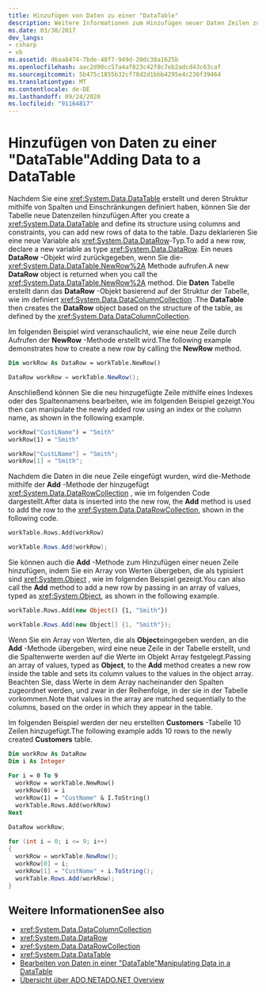 ```yaml
---
title: Hinzufügen von Daten zu einer "DataTable"
description: Weitere Informationen zum Hinzufügen neuer Daten Zeilen zu einer Tabelle in ADO.net finden Sie in diesem Beispielcode, nachdem Sie eine Datentabelle erstellt und ihre Struktur mithilfe von Spalten und Einschränkungen definiert haben.
ms.date: 03/30/2017
dev_langs:
- csharp
- vb
ms.assetid: d6aa8474-7bde-48f7-949d-20dc38a1625b
ms.openlocfilehash: aac2d90cc57a4af823c42f8c7eb2adcd43c63caf
ms.sourcegitcommit: 5b475c1855b32cf78d2d1bbb4295e4c236f39464
ms.translationtype: MT
ms.contentlocale: de-DE
ms.lasthandoff: 09/24/2020
ms.locfileid: "91164817"
---
```

# <a name="adding-data-to-a-datatable"></a><span data-ttu-id="1f968-103">Hinzufügen von Daten zu einer "DataTable"</span><span class="sxs-lookup"><span data-stu-id="1f968-103">Adding Data to a DataTable</span></span>

<span data-ttu-id="1f968-104">Nachdem Sie eine <xref:System.Data.DataTable> erstellt und deren Struktur mithilfe von Spalten und Einschränkungen definiert haben, können Sie der Tabelle neue Datenzeilen hinzufügen.</span><span class="sxs-lookup"><span data-stu-id="1f968-104">After you create a <xref:System.Data.DataTable> and define its structure using columns and constraints, you can add new rows of data to the table.</span></span> <span data-ttu-id="1f968-105">Dazu deklarieren Sie eine neue Variable als <xref:System.Data.DataRow>-Typ.</span><span class="sxs-lookup"><span data-stu-id="1f968-105">To add a new row, declare a new variable as type <xref:System.Data.DataRow>.</span></span> <span data-ttu-id="1f968-106">Ein neues **DataRow** -Objekt wird zurückgegeben, wenn Sie die- <xref:System.Data.DataTable.NewRow%2A> Methode aufrufen.</span><span class="sxs-lookup"><span data-stu-id="1f968-106">A new **DataRow** object is returned when you call the <xref:System.Data.DataTable.NewRow%2A> method.</span></span> <span data-ttu-id="1f968-107">Die **Daten** Tabelle erstellt dann das **DataRow** -Objekt basierend auf der Struktur der Tabelle, wie im definiert <xref:System.Data.DataColumnCollection> .</span><span class="sxs-lookup"><span data-stu-id="1f968-107">The **DataTable** then creates the **DataRow** object based on the structure of the table, as defined by the <xref:System.Data.DataColumnCollection>.</span></span>  
  
 <span data-ttu-id="1f968-108">Im folgenden Beispiel wird veranschaulicht, wie eine neue Zeile durch Aufrufen der **NewRow** -Methode erstellt wird.</span><span class="sxs-lookup"><span data-stu-id="1f968-108">The following example demonstrates how to create a new row by calling the **NewRow** method.</span></span>  
  
```vb  
Dim workRow As DataRow = workTable.NewRow()  
```  
  
```csharp  
DataRow workRow = workTable.NewRow();  
```  
  
 <span data-ttu-id="1f968-109">Anschließend können Sie die neu hinzugefügte Zeile mithilfe eines Indexes oder des Spaltennamens bearbeiten, wie im folgenden Beispiel gezeigt.</span><span class="sxs-lookup"><span data-stu-id="1f968-109">You then can manipulate the newly added row using an index or the column name, as shown in the following example.</span></span>  
  
```vb  
workRow("CustLName") = "Smith"  
workRow(1) = "Smith"  
```  
  
```csharp  
workRow["CustLName"] = "Smith";  
workRow[1] = "Smith";  
```  
  
 <span data-ttu-id="1f968-110">Nachdem die Daten in die neue Zeile eingefügt wurden, wird die-Methode mithilfe der **Add** -Methode der hinzugefügt <xref:System.Data.DataRowCollection> , wie im folgenden Code dargestellt.</span><span class="sxs-lookup"><span data-stu-id="1f968-110">After data is inserted into the new row, the **Add** method is used to add the row to the <xref:System.Data.DataRowCollection>, shown in the following code.</span></span>  
  
```vb  
workTable.Rows.Add(workRow)  
```  
  
```csharp  
workTable.Rows.Add(workRow);  
```  
  
 <span data-ttu-id="1f968-111">Sie können auch die **Add** -Methode zum Hinzufügen einer neuen Zeile hinzufügen, indem Sie ein Array von Werten übergeben, die als typisiert sind <xref:System.Object> , wie im folgenden Beispiel gezeigt.</span><span class="sxs-lookup"><span data-stu-id="1f968-111">You can also call the **Add** method to add a new row by passing in an array of values, typed as <xref:System.Object>, as shown in the following example.</span></span>  
  
```vb  
workTable.Rows.Add(new Object() {1, "Smith"})  
```  
  
```csharp  
workTable.Rows.Add(new Object[] {1, "Smith"});  
```  
  
 <span data-ttu-id="1f968-112">Wenn Sie ein Array von Werten, die als **Object**eingegeben werden, an die **Add** -Methode übergeben, wird eine neue Zeile in der Tabelle erstellt, und die Spaltenwerte werden auf die Werte im Objekt Array festgelegt.</span><span class="sxs-lookup"><span data-stu-id="1f968-112">Passing an array of values, typed as **Object**, to the **Add** method creates a new row inside the table and sets its column values to the values in the object array.</span></span> <span data-ttu-id="1f968-113">Beachten Sie, dass Werte in dem Array nacheinander den Spalten zugeordnet werden, und zwar in der Reihenfolge, in der sie in der Tabelle vorkommen.</span><span class="sxs-lookup"><span data-stu-id="1f968-113">Note that values in the array are matched sequentially to the columns, based on the order in which they appear in the table.</span></span>  
  
 <span data-ttu-id="1f968-114">Im folgenden Beispiel werden der neu erstellten **Customers** -Tabelle 10 Zeilen hinzugefügt.</span><span class="sxs-lookup"><span data-stu-id="1f968-114">The following example adds 10 rows to the newly created **Customers** table.</span></span>  
  
```vb  
Dim workRow As DataRow  
Dim i As Integer  
  
For i = 0 To 9  
  workRow = workTable.NewRow()  
  workRow(0) = i  
  workRow(1) = "CustName" & I.ToString()  
  workTable.Rows.Add(workRow)  
Next  
```  
  
```csharp  
DataRow workRow;  
  
for (int i = 0; i <= 9; i++)
{  
  workRow = workTable.NewRow();  
  workRow[0] = i;  
  workRow[1] = "CustName" + i.ToString();  
  workTable.Rows.Add(workRow);  
}  
```  
  
## <a name="see-also"></a><span data-ttu-id="1f968-115">Weitere Informationen</span><span class="sxs-lookup"><span data-stu-id="1f968-115">See also</span></span>

- <xref:System.Data.DataColumnCollection>
- <xref:System.Data.DataRow>
- <xref:System.Data.DataRowCollection>
- <xref:System.Data.DataTable>
- [<span data-ttu-id="1f968-116">Bearbeiten von Daten in einer "DataTable"</span><span class="sxs-lookup"><span data-stu-id="1f968-116">Manipulating Data in a DataTable</span></span>](manipulating-data-in-a-datatable.md)
- [<span data-ttu-id="1f968-117">Übersicht über ADO.NET</span><span class="sxs-lookup"><span data-stu-id="1f968-117">ADO.NET Overview</span></span>](../ado-net-overview.md)
